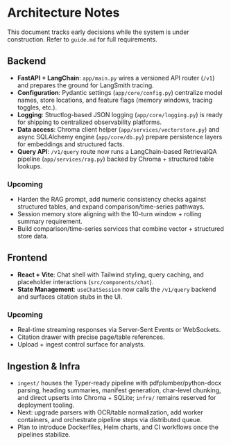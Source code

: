 # Architecture Notes

This document tracks early decisions while the system is under construction. Refer to `guide.md` for full requirements.

## Backend

- **FastAPI + LangChain**: `app/main.py` wires a versioned API router (`/v1`) and prepares the ground for LangSmith tracing.
- **Configuration**: Pydantic settings (`app/core/config.py`) centralize model names, store locations, and feature flags (memory windows, tracing toggles, etc.).
- **Logging**: Structlog-based JSON logging (`app/core/logging.py`) is ready for shipping to centralized observability platforms.
- **Data access**: Chroma client helper (`app/services/vectorstore.py`) and async SQLAlchemy engine (`app/core/db.py`) prepare persistence layers for embeddings and structured facts.
- **Query API**: `/v1/query` route now runs a LangChain-based RetrievalQA pipeline (`app/services/rag.py`) backed by Chroma + structured table lookups.

### Upcoming

- Harden the RAG prompt, add numeric consistency checks against structured tables, and expand comparison/time-series pathways.
- Session memory store aligning with the 10-turn window + rolling summary requirement.
- Build comparison/time-series services that combine vector + structured store data.

## Frontend

- **React + Vite**: Chat shell with Tailwind styling, query caching, and placeholder interactions (`src/components/chat`).
- **State Management**: `useChatSession` now calls the `/v1/query` backend and surfaces citation stubs in the UI.

### Upcoming

- Real-time streaming responses via Server-Sent Events or WebSockets.
- Citation drawer with precise page/table references.
- Upload + ingest control surface for analysts.

## Ingestion & Infra

- `ingest/` houses the Typer-ready pipeline with pdfplumber/python-docx parsing, heading summaries, manifest generation, char-level chunking, and direct upserts into Chroma + SQLite; `infra/` remains reserved for deployment tooling.
- Next: upgrade parsers with OCR/table normalization, add worker containers, and orchestrate pipeline steps via distributed queue.
- Plan to introduce Dockerfiles, Helm charts, and CI workflows once the pipelines stabilize.
